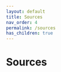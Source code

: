 ```yaml
---
layout: default
title: Sources
nav_order: 4
permalink: /sources
has_children: true
---
```


# Sources
